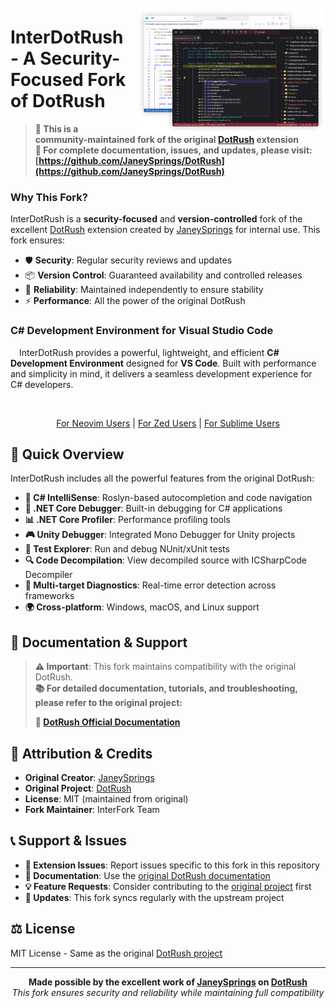 <img align="right" width="60%" src="assets/preview.png" style="padding: 2% 0% 0% 2%"/>

# InterDotRush - A Security-Focused Fork of DotRush

> **📢 This is a community-maintained fork of the original [DotRush](https://github.com/JaneySprings/DotRush) extension**  
> **🔗 For complete documentation, issues, and updates, please visit: [https://github.com/JaneySprings/DotRush](https://github.com/JaneySprings/DotRush)**

### Why This Fork?

InterDotRush is a **security-focused** and **version-controlled** fork of the excellent [DotRush](https://github.com/JaneySprings/DotRush) extension created by [JaneySprings](https://github.com/JaneySprings) for internal use. This fork ensures:

- 🛡️ **Security**: Regular security reviews and updates
- 📦 **Version Control**: Guaranteed availability and controlled releases
- 🔄 **Reliability**: Maintained independently to ensure stability
- ⚡ **Performance**: All the power of the original DotRush

### C# Development Environment for Visual Studio Code

&emsp;InterDotRush provides a powerful, lightweight, and efficient **C# Development Environment** designed for **VS Code**. Built with performance and simplicity in mind, it delivers a seamless development experience for C# developers.

<br clear="right"/>

<p align="center">
  <a href="https://github.com/JaneySprings/InterDotRush/blob/main/src/NeoVim/Readme.md">For Neovim Users</a> | <a href="https://github.com/JaneySprings/InterDotRush/blob/main/src/Zed/Readme.md">For Zed Users</a> | <a href="https://github.com/JaneySprings/InterDotRush/blob/main/src/SublimeText/Readme.md">For Sublime Users</a>
</p>

## 🚀 Quick Overview

InterDotRush includes all the powerful features from the original DotRush:

- **🧠 C# IntelliSense**: Roslyn-based autocompletion and code navigation
- **🐛 .NET Core Debugger**: Built-in debugging for C# applications
- **📊 .NET Core Profiler**: Performance profiling tools
- **🎮 Unity Debugger**: Integrated Mono Debugger for Unity projects
- **🧪 Test Explorer**: Run and debug NUnit/xUnit tests
- **🔍 Code Decompilation**: View decompiled source with ICSharpCode Decompiler
- **🎯 Multi-target Diagnostics**: Real-time error detection across frameworks
- **🌍 Cross-platform**: Windows, macOS, and Linux support

## 📖 Documentation & Support

> **⚠️ Important**: This fork maintains compatibility with the original DotRush.  
> **📚 For detailed documentation, tutorials, and troubleshooting, please refer to the original project:**
>
> **🔗 [DotRush Official Documentation](https://github.com/JaneySprings/DotRush)**

## 🤝 Attribution & Credits

- **Original Creator**: [JaneySprings](https://github.com/JaneySprings)
- **Original Project**: [DotRush](https://github.com/JaneySprings/DotRush)
- **License**: MIT (maintained from original)
- **Fork Maintainer**: InterFork Team

## 📞 Support & Issues

- **🐛 Extension Issues**: Report issues specific to this fork in this repository
- **📖 Documentation**: Use the [original DotRush documentation](https://github.com/JaneySprings/DotRush)
- **💡 Feature Requests**: Consider contributing to the [original project](https://github.com/JaneySprings/DotRush) first
- **🔄 Updates**: This fork syncs regularly with the upstream project

## ⚖️ License

MIT License - Same as the original [DotRush project](https://github.com/JaneySprings/DotRush)

---

<p align="center">
  <strong>Made possible by the excellent work of <a href="https://github.com/JaneySprings">JaneySprings</a> on <a href="https://github.com/JaneySprings/DotRush">DotRush</a></strong><br>
  <em>This fork ensures security and reliability while maintaining full compatibility</em>
</p>
